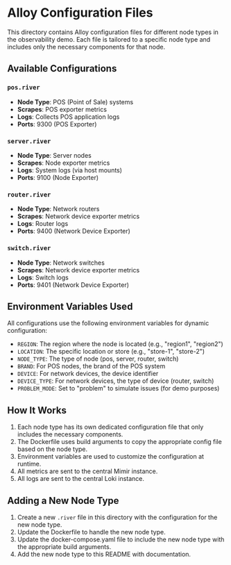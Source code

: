 # Alloy Configuration Files

This directory contains Alloy configuration files for different node types in the observability demo. Each file is tailored to a specific node type and includes only the necessary components for that node.

## Available Configurations

### `pos.river`
- **Node Type**: POS (Point of Sale) systems
- **Scrapes**: POS exporter metrics
- **Logs**: Collects POS application logs
- **Ports**: 9300 (POS Exporter)

### `server.river`
- **Node Type**: Server nodes
- **Scrapes**: Node exporter metrics
- **Logs**: System logs (via host mounts)
- **Ports**: 9100 (Node Exporter)

### `router.river`
- **Node Type**: Network routers
- **Scrapes**: Network device exporter metrics
- **Logs**: Router logs
- **Ports**: 9400 (Network Device Exporter)

### `switch.river`
- **Node Type**: Network switches
- **Scrapes**: Network device exporter metrics
- **Logs**: Switch logs
- **Ports**: 9401 (Network Device Exporter)

## Environment Variables Used

All configurations use the following environment variables for dynamic configuration:

- `REGION`: The region where the node is located (e.g., "region1", "region2")
- `LOCATION`: The specific location or store (e.g., "store-1", "store-2")
- `NODE_TYPE`: The type of node (pos, server, router, switch)
- `BRAND`: For POS nodes, the brand of the POS system
- `DEVICE`: For network devices, the device identifier
- `DEVICE_TYPE`: For network devices, the type of device (router, switch)
- `PROBLEM_MODE`: Set to "problem" to simulate issues (for demo purposes)

## How It Works

1. Each node type has its own dedicated configuration file that only includes the necessary components.
2. The Dockerfile uses build arguments to copy the appropriate config file based on the node type.
3. Environment variables are used to customize the configuration at runtime.
4. All metrics are sent to the central Mimir instance.
5. All logs are sent to the central Loki instance.

## Adding a New Node Type

1. Create a new `.river` file in this directory with the configuration for the new node type.
2. Update the Dockerfile to handle the new node type.
3. Update the docker-compose.yaml file to include the new node type with the appropriate build arguments.
4. Add the new node type to this README with documentation.
